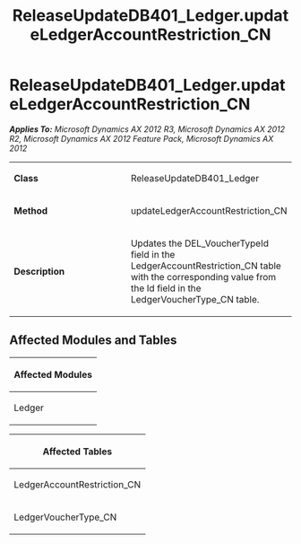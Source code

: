 ﻿---
title: ReleaseUpdateDB401_Ledger.updateLedgerAccountRestriction_CN
TOCTitle: ReleaseUpdateDB401_Ledger.updateLedgerAccountRestriction_CN
ms:assetid: 359773ff-1660-a954-0d19-6c9f82a80c0a
ms:mtpsurl: https://msdn.microsoft.com/en-us/library/JJ685149(v=AX.60)
ms:contentKeyID: 49707602
ms.date: 05/18/2015
mtps_version: v=AX.60
---

# ReleaseUpdateDB401\_Ledger.updateLedgerAccountRestriction\_CN 


_**Applies To:** Microsoft Dynamics AX 2012 R3, Microsoft Dynamics AX 2012 R2, Microsoft Dynamics AX 2012 Feature Pack, Microsoft Dynamics AX 2012_

<table>
<colgroup>
<col style="width: 50%" />
<col style="width: 50%" />
</colgroup>
<tbody>
<tr class="odd">
<td><p><strong>Class</strong></p></td>
<td><p>ReleaseUpdateDB401_Ledger</p></td>
</tr>
<tr class="even">
<td><p><strong>Method</strong></p></td>
<td><p>updateLedgerAccountRestriction_CN</p></td>
</tr>
<tr class="odd">
<td><p><strong>Description</strong></p></td>
<td><p>Updates the DEL_VoucherTypeId field in the LedgerAccountRestriction_CN table with the corresponding value from the Id field in the LedgerVoucherType_CN table.</p></td>
</tr>
</tbody>
</table>


## Affected Modules and Tables

<table>
<colgroup>
<col style="width: 100%" />
</colgroup>
<thead>
<tr class="header">
<th><p>Affected Modules</p></th>
</tr>
</thead>
<tbody>
<tr class="odd">
<td><p>Ledger</p></td>
</tr>
</tbody>
</table>


<table>
<colgroup>
<col style="width: 100%" />
</colgroup>
<thead>
<tr class="header">
<th><p>Affected Tables</p></th>
</tr>
</thead>
<tbody>
<tr class="odd">
<td><p>LedgerAccountRestriction_CN</p></td>
</tr>
<tr class="even">
<td><p>LedgerVoucherType_CN</p></td>
</tr>
</tbody>
</table>

  


